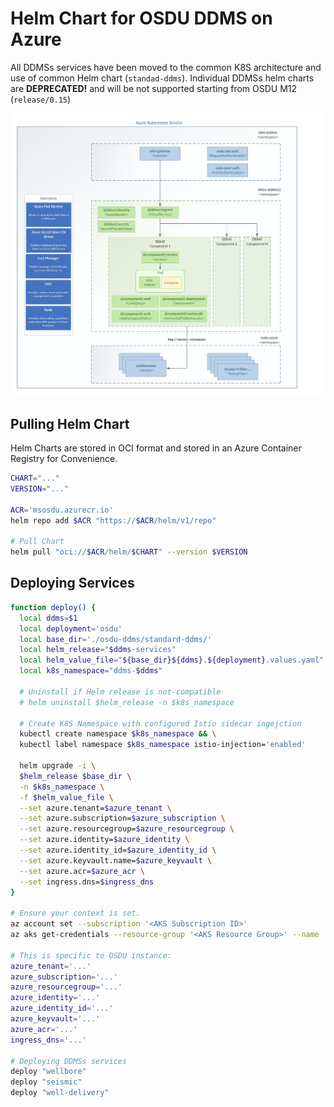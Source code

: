 # Helm Chart for OSDU DDMS on Azure
All DDMSs services have been moved to the common K8S architecture and use of common Helm chart (`standad-ddms`).
Individual DDMSs helm charts are **DEPRECATED!** and will be not supported starting from OSDU M12 (`release/0.15`)

![DDMS K8S deployment](docs/ddms_k8s_deployment.jpeg)


## Pulling Helm Chart
Helm Charts are stored in OCI format and stored in an Azure Container Registry for Convenience.
```bash
CHART="..."
VERSION="..."

ACR='msosdu.azurecr.io'
helm repo add $ACR "https://$ACR/helm/v1/repo"

# Pull Chart
helm pull "oci://$ACR/helm/$CHART" --version $VERSION
```

## Deploying Services

```bash
function deploy() {
  local ddms=$1
  local deployment='osdu'
  local base_dir='./osdu-ddms/standard-ddms/'
  local helm_release="$ddms-services"
  local helm_value_file="${base_dir}${ddms}.${deployment}.values.yaml"
  local k8s_namespace="ddms-$ddms"
  
  # Uninstall if Helm release is not-compatible  
  # helm uninstall $helm_release -n $k8s_namespace

  # Create K8S Namespace with configured Istio sidecar ingejction
  kubectl create namespace $k8s_namespace && \
  kubectl label namespace $k8s_namespace istio-injection='enabled'

  helm upgrade -i \
  $helm_release $base_dir \
  -n $k8s_namespace \
  -f $helm_value_file \
  --set azure.tenant=$azure_tenant \
  --set azure.subscription=$azure_subscription \
  --set azure.resourcegroup=$azure_resourcegroup \
  --set azure.identity=$azure_identity \
  --set azure.identity_id=$azure_identity_id \
  --set azure.keyvault.name=$azure_keyvault \
  --set azure.acr=$azure_acr \
  --set ingress.dns=$ingress_dns  
} 

# Ensure your context is set.
az account set --subscription '<AKS Subscription ID>'
az aks get-credentials --resource-group '<AKS Resource Group>' --name '<AKS resource name>'

# This is specific to OSDU instance:
azure_tenant='...'
azure_subscription='...'
azure_resourcegroup='...'
azure_identity='...'
azure_identity_id='...'
azure_keyvault='...'
azure_acr='...'
ingress_dns='...'

# Deploying DDMSs services
deploy "wellbore"
deploy "seismic"
deploy "well-delivery"

```
